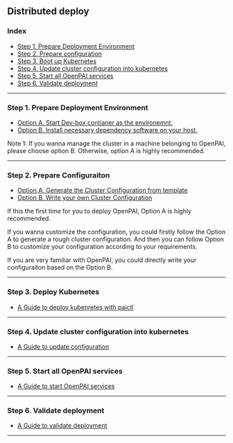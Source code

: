 <!--
  Copyright (c) Microsoft Corporation
  All rights reserved.

  MIT License

  Permission is hereby granted, free of charge, to any person obtaining a copy of this software and associated
  documentation files (the "Software"), to deal in the Software without restriction, including without limitation
  the rights to use, copy, modify, merge, publish, distribute, sublicense, and/or sell copies of the Software, and
  to permit persons to whom the Software is furnished to do so, subject to the following conditions:
  The above copyright notice and this permission notice shall be included in all copies or substantial portions of the Software.

  THE SOFTWARE IS PROVIDED *AS IS*, WITHOUT WARRANTY OF ANY KIND, EXPRESS OR IMPLIED, INCLUDING
  BUT NOT LIMITED TO THE WARRANTIES OF MERCHANTABILITY, FITNESS FOR A PARTICULAR PURPOSE AND
  NONINFRINGEMENT. IN NO EVENT SHALL THE AUTHORS OR COPYRIGHT HOLDERS BE LIABLE FOR ANY CLAIM,
  DAMAGES OR OTHER LIABILITY, WHETHER IN AN ACTION OF CONTRACT, TORT OR OTHERWISE, ARISING FROM,
  OUT OF OR IN CONNECTION WITH THE SOFTWARE OR THE USE OR OTHER DEALINGS IN THE SOFTWARE.
-->

## Distributed deploy 

### Index
- [Step 1. Prepare Deployment Environment](#c-step-1)
- [Step 2. Prepare configuration](#c-step-2)
- [Step 3. Boot up Kubernetes](#c-step-3)
- [Step 4. Update cluster configuration into kubernetes](#c-step-4)
- [Step 5. Start all OpenPAI services](#c-step-5)
- [Step 6. Validate deployment](#c-step-6)

***

### Step 1. Prepare Deployment Environment <a name="c-step-1"></a>

- [Option A. Start Dev-box contianer as the environemnt.](./how-to-setup-dev-box.md) 
- [Option B. Install necessary dependency software on your host.](./how-to-install-depdencey.md)

Note 1: If you wanna manage the cluster in a machine belonging to OpenPAI, please choose option B. Otherwise, option A is highly recommended.

***

### Step 2. Prepare Configuraiton <a name="c-step-2"></a>

- [Option A. Generate the Cluster Configuration from template](./how-to-generate-cluster-config.md)
- [Option B. Write your own Cluster Configuration](./customized-configuration.md)

If this the first time for you to deploy OpenPAI, Option A is highly recommended. 

If you wanna customize the configuration, you could firstly follow the Option A to generate a rough cluster configuration. And then you can follow Option B to customize your configuration according to your requirements.

If you are very familiar with OpenPAI, you could directly write your configuraiton based on the Option B.

***

### Step 3. Deploy Kubernetes <a name="c-step-3"></a>

- [A Guide to deploy kubenretes with paictl](./how-to-bootup-k8s.md)

***

### Step 4. Update cluster configuration into kubernetes <a name="c-step-4"></a>

- [A Guide to update configuration](./push-cfg-and-set-id.md)

***

### Step 5. Start all OpenPAI services <a name="c-step-5"></a>

- [A Guide to start OpenPAI services](./how-to-start-pai-serv.md)


***

### Step 6. Validate deployment <a name="c-step-6"></a>

- [A Guide to validate deployment](./validate-deployment.md)

***


